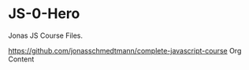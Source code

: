 # JS-0-Hero
Jonas JS Course Files. 

https://github.com/jonasschmedtmann/complete-javascript-course
Org Content
